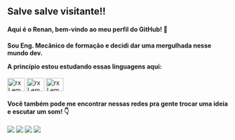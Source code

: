 <h2 align="left">Salve salve visitante!! </h2>
<div>
   <h4 align="left">Aqui é o Renan, bem-vindo ao meu perfil do GitHub! 👋</h4>
</div>
<div>
   <h4>
      <p>Sou Eng. Mecânico de formação e decidi dar uma mergulhada nesse mundo dev.</p>
      <p>A princípio estou estudando essas linguagens aqui:</p>
   </h4>
   <img align="center" alt="rxLemes" height="30" width="40" src="https://cdn.jsdelivr.net/gh/devicons/devicon/icons/html5/html5-original.svg" />
   <img align="center" alt="rxLemes" height="30" width="40" src="https://cdn.jsdelivr.net/gh/devicons/devicon/icons/css3/css3-original.svg" />
   <img align="center" alt="rxLemes" height="30" width="40" src="https://cdn.jsdelivr.net/gh/devicons/devicon/icons/javascript/javascript-original.svg" />
</div>

<div align="left">
  <h4>Você também pode me encontrar nessas redes pra gente trocar uma ideia e escutar um som! 👇</h4>
  <a href="https://www.linkedin.com/in/renan-lemes-1bb77a128/" taget="_blank"><img src="https://img.shields.io/badge/LinkedIn-0077B5?style=for-the-badge&logo=linkedin&logoColor=white" tagetg="_blank"></a>
  <a href="https://www.instagram.com/renanxlemes/" taget="_blank"><img src="https://img.shields.io/badge/Instagram-E4405F?style=for-the-badge&logo=instagram&logoColor=white" taget="_blank"></a>
  <a href="https://twitter.com/renanxlemes" taget="_blank"><img src="https://img.shields.io/badge/Twitter-1DA1F2?style=for-the-badge&logo=twitter&logoColor=white" tagetg="_blank"></a>
  <a href="https://spotify.link/UyLopcBGayb" taget="_blank"><img src="https://img.shields.io/badge/Spotify-1ED760?&style=for-the-badge&logo=spotify&logoColor=white" tagetg="_blank"></a>
</div>
